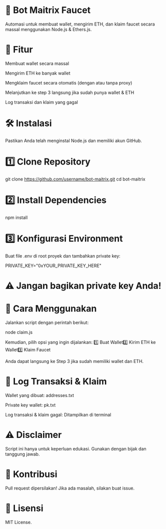 # 🚀 Bot Maitrix Faucet

Automasi untuk membuat wallet, mengirim ETH, dan klaim faucet secara massal menggunakan Node.js & Ethers.js.

# 📌 Fitur

Membuat wallet secara massal

Mengirim ETH ke banyak wallet

Mengklaim faucet secara otomatis (dengan atau tanpa proxy)

Melanjutkan ke step 3 langsung jika sudah punya wallet & ETH

Log transaksi dan klaim yang gagal

# 🛠️ Instalasi

Pastikan Anda telah menginstal Node.js dan memiliki akun GitHub.

# 1️⃣ Clone Repository

git clone https://github.com/username/bot-maitrix.git
cd bot-maitrix

# 2️⃣ Install Dependencies

npm install

# 3️⃣ Konfigurasi Environment

Buat file .env di root proyek dan tambahkan private key:

PRIVATE_KEY="0xYOUR_PRIVATE_KEY_HERE"

# ⚠️ Jangan bagikan private key Anda!

# 🚀 Cara Menggunakan

Jalankan script dengan perintah berikut:

node claim.js

Kemudian, pilih opsi yang ingin dijalankan:
1️⃣ Buat Wallet2️⃣ Kirim ETH ke Wallet3️⃣ Klaim Faucet

Anda dapat langsung ke Step 3 jika sudah memiliki wallet dan ETH.

# 📝 Log Transaksi & Klaim

Wallet yang dibuat: addresses.txt

Private key wallet: pk.txt

Log transaksi & klaim gagal: Ditampilkan di terminal

# ⚠️ Disclaimer

Script ini hanya untuk keperluan edukasi. Gunakan dengan bijak dan tanggung jawab.

# 🤝 Kontribusi

Pull request dipersilakan! Jika ada masalah, silakan buat issue.

# 📄 Lisensi

MIT License.
